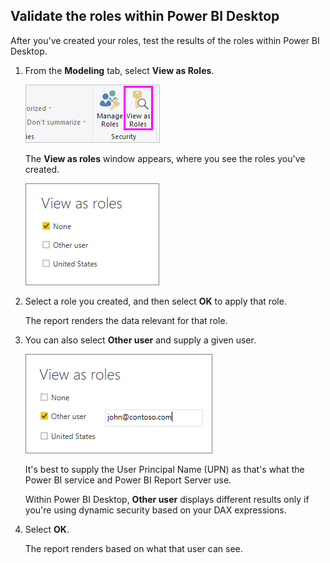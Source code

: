 ## Validate the roles within Power BI Desktop
After you've created your roles, test the results of the roles within Power BI Desktop.

1. From the **Modeling** tab, select **View as Roles**. 

    ![Select View as Roles](./media/rls-desktop-view-as-roles/powerbi-desktop-rls-view-as-roles.png)

    The **View as roles** window appears, where you see the roles you've created.

    ![View as roles window](./media/rls-desktop-view-as-roles/powerbi-desktop-rls-view-as-roles-dialog.png)

3. Select a role you created, and then select **OK** to apply that role. 

   The report renders the data relevant for that role.

4. You can also select **Other user** and supply a given user. 

    ![Select Other user](./media/rls-desktop-view-as-roles/powerbi-desktop-rls-other-user.png)

   It's best to supply the User Principal Name (UPN) as that's what the Power BI service and Power BI Report Server use.

   Within Power BI Desktop, **Other user** displays different results only if you're using dynamic security based on your DAX expressions. 

5. Select **OK**. 

   The report renders based on what that user can see.




